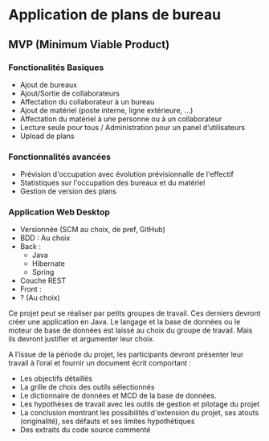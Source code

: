 # Application de plans de bureau

## MVP (Minimum Viable Product)

### Fonctionalités Basiques

* Ajout de bureaux
* Ajout/Sortie de collaborateurs
* Affectation du collaborateur à un bureau
* Ajout de matériel (poste interne, ligne extérieure, …)
* Affectation du matériel à une personne ou à un collaborateur
* Lecture seule pour tous / Administration pour un panel d’utilisateurs
* Upload de plans

### Fonctionnalités avancées

* Prévision d'occupation avec évolution prévisionnalle de l'effectif
* Statistiques sur l'occupation des bureaux et du matériel
* Gestion de version des plans

### Application Web Desktop

* Versionnée (SCM au choix, de pref, GitHub)
* BDD : Au choix
* Back :
  * Java
  * Hibernate
  * Spring
* Couche REST
* Front :
* ? (Au choix)

Ce projet peut se réaliser par petits groupes de travail. Ces derniers devront créer une application en Java. Le langage et la base de données ou le moteur de base de données est laissé au choix du groupe de travail. Mais ils devront justifier et argumenter leur choix.

A l’issue de la période du projet, les participants devront présenter leur travail à l’oral et fournir un document écrit comportant :

* Les objectifs détaillés
* La grille de choix des outils sélectionnés
* Le dictionnaire de données et MCD de la base de données.
* Les hypothèses de travail avec les outils de gestion et pilotage du projet
* La conclusion montrant les possibilités d'extension du projet, ses atouts (originalité), ses défauts et ses limites hypothétiques
* Des extraits du code source commenté


